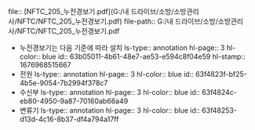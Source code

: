 file:: [NFTC_205_누전경보기.pdf](G:/내 드라이브/소방/소방관리사/NFTC/NFTC_205_누전경보기.pdf)
file-path:: G:/내 드라이브/소방/소방관리사/NFTC/NFTC_205_누전경보기.pdf

- 누전경보기는 다음 기준에 따라 설치
  ls-type:: annotation
  hl-page:: 3
  hl-color:: blue
  id:: 63b05011-4b61-48e7-ae53-e594c8f04e59
  hl-stamp:: 1676968515667
- 전원
  ls-type:: annotation
  hl-page:: 3
  hl-color:: blue
  id:: 63f4823f-bf25-4b5e-9054-7b2994f378c7
- 수신부
  ls-type:: annotation
  hl-page:: 3
  hl-color:: blue
  id:: 63f4824c-eb80-4950-9a87-70160ab66a49
- 변류기
  ls-type:: annotation
  hl-page:: 3
  hl-color:: blue
  id:: 63f48253-d13d-4c16-8b37-df4a794a17ff